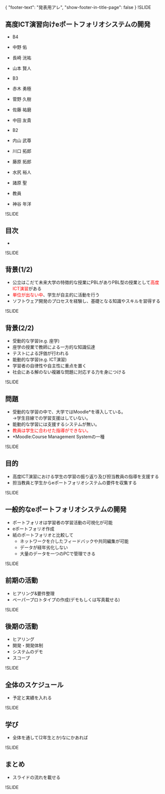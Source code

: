 {
    "footer-text": "発表用アレ",
    "show-footer-in-title-page": false
}
!SLIDE
## 高度ICT演習向けeポートフォリオシステムの開発
- B4
 - 中野 佑 
 - 長崎 洸祐 
 - 山本 賢人 

- B3
 - 赤木 勇極
 - 菅野 久樹
 - 佐藤 祐磨
 - 中田 友貴
- B2
 - 内山 武尊
 - 川口 拓郎
 - 藤原 拓郎
 - 水尻 裕人
 - 諸原 聖

- 教員
 - 神谷 年洋
 
!SLIDE
## 目次
- 

!SLIDE
## 背景(1/2)
- 公立はこだて未来大学の特徴的な授業にPBLがありPBL型の授業として<font color = #ff0000>高度ICT演習</font>がある
 - <font color = #ff000>単位が出ない中</font>、学生が自主的に活動を行う
 - ソフトウェア開発のプロセスを経験し、基礎となる知識やスキルを習得する

!SLIDE
## 背景(2/2)
- 受動的な学習(e.g. 座学)
 - 座学の授業で教師による一方的な知識伝達
 - テストによる評価が行われる
- 能動的な学習(e.g. ICT演習)
 - 学習者の自律性や自主性に重点を置く
 - 社会にある解のない複雑な問題に対応する力を身につける


!SLIDE

## 問題
- 受動的な学習の中で、大学ではMoodle*を導入している。
 <br>→学生目線での学習支援はしていない。
- 能動的な学習には支援するシステムが無い。
- <font color = #ff000>教員は学生に合わせた指導ができない。</font>
- *Moodle:Course Management Systemの一種

!SLIDE

## 目的
- 高度ICT演習における学生の学習の振り返り及び担当教員の指導を支援する
- 担当教員と学生からeポートフォリオシステムの要件を収集する

!SLIDE

## 一般的なeポートフォリオシステムの開発
- ポートフォリオは学習者の学習活動の可視化が可能
- eポートフォリオ作成
- 紙のポートフォリオと比較して
	* ネットワークを介したフィードバックや共同編集が可能
	* データが経年劣化しない
	* 大量のデータを一つのPCで管理できる

!SLIDE

## 前期の活動
- ヒアリング&要件整理
- ペーパープロトタイプの作成(デモもしくは写真載せる)

!SLIDE

## 後期の活動
- ヒアリング
- 開発・開発体制
- システムのデモ
- スコープ

!SLIDE

## 全体のスケジュール
- 予定と実績を入れる

!SLIDE

## 学び
- 全体を通して(2年生とか)なにかあれば

!SLIDE

## まとめ
- スライドの流れを載せる

!SLIDE
